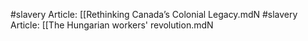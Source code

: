 #slavery
Article: [[Rethinking Canada’s Colonial Legacy.mdN
#slavery
Article: [[The Hungarian workers' revolution.mdN
